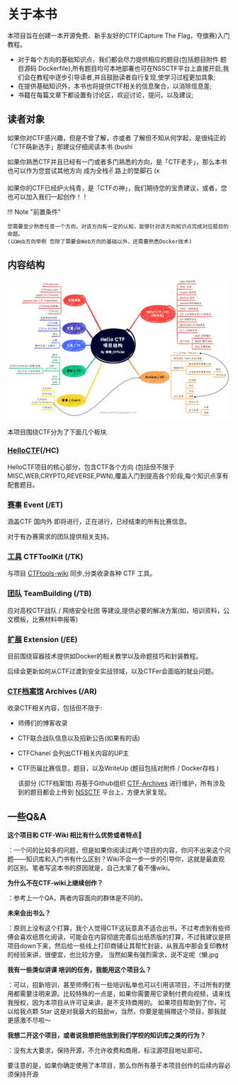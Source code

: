 # 关于本书

本项目旨在创建一本开源免费、新手友好的CTF(Capture The Flag，夺旗赛)入门教程。

* 对于每个方向的基础知识点，我们都会尽力提供相应的题目(包括题目附件 题目源码 Dockerfile),所有题目均可本地部署也可在NSSCTF平台上直接开启,我们会在教程中逐步引导读者,并且鼓励读者自行复现,使学习过程更加具象;
* 在提供基础知识外，本书也将提供CTF相关的信息聚合，以消除信息差;
* 书籍在每篇文章下都设置有讨论区，欢迎讨论，提问，以及建议;

## 读者对象

如果你对CTF感兴趣，但是不曾了解，亦或者 了解但不知从何学起，是很纯正的「CTF萌新选手」那建议仔细阅读本书 (bushi

如果你熟悉CTF并且已经有一门或者多门熟悉的方向，是「CTF老手」，那么本书也可以作为您尝试其他方向 成为全栈✌ 路上的垫脚石 (x

如果你的CTF已经炉火纯青，是「CTFの神」，我们期待您的宝贵建议，或者，您也可以加入我们一起创作！！　　

!!! Note "前置条件"

```
您需要至少熟悉任意一个方向，对该方向有一定的认知，能够针对该方向知识点完成对应题目的命题。
(以Web方向举例 您除了需要会Web方向的基础以外，还需要熟悉Docker技术)
```

## 内容结构

![image-20231105050702232](../.gitbook/assets/structureDiagram.png)

本项目围绕CTF分为了下面几个板块.

### [**HelloCTF**](https://ctf.probius.xyz/)**(/HC)**

HelloCTF项目的核心部分，包含CTF各个方向 (包括但不限于MISC,WEB,CRYPTO,REVERSE,PWN),覆盖入门到提高各个阶段,每个知识点享有配套题目。

### [**赛事**](https://ctf.probius.xyz/ET/) **Event (/ET)**

涵盖CTF 国内外 即将进行，正在进行，已经结束的所有比赛信息。

对于有办赛需求的团队提供相关支持。

### [**工具**](https://ctf.probius.xyz/TK/) **CTFToolKit (/TK)**

与项目 [CTFtools-wiki](https://github.com/ProbiusOfficial/CTFtools-wiki) 同步,分类收录各种 CTF 工具。

### [**团队**](https://ctf.probius.xyz/TB/) **TeamBuilding (/TB)**

应对高校CTF战队 / 网络安全社团 等建设,提供必要的解决方案(如，培训资料，公文模板，比赛材料申报等)

### [**扩展**](https://ctf.probius.xyz/EE) **Extension (/EE)**

目前围绕容器技术提供如Docker的相关教学以及命题技巧和封装教程。

后续会更新如何从CTF过渡到安全实战领域，以及CTFer会面临的就业问题。

### [**CTF档案馆**](https://ctf.probius.xyz/AR) **Archives (/AR)**

收录CTF相关内容，包括但不限于:

* 师傅们的博客收录
* CTF联合战队信息以及招新公告(如果有的话)
* CTFChanel 会列出CTF相关内容的UP主
*   CTF历届比赛信息，题目，以及WriteUp (题目包括对附件 / Docker存档 )

    该部分 (CTF档案馆) 将基于Github组织 [CTF-Archives](https://github.com/CTF-Archives) 进行维护，所有涉及到的题目都会上传到 [NSSCTF](https://www.nssctf.cn/) 平台上，方便大家复现。

## 一些Q\&A

**这个项目和 CTF-Wiki 相比有什么优势或者特点👀**

：一个问的比较多的问题，但是如果你阅读过两个项目的内容，你问不出来这个问题——知识库和入门书有什么区别？Wiki不会一步一步的引导你，这就是最直观的区别。笔者写这本书的原因就是，自己太笨了看不懂wiki。

**为什么不在CTF-wiki上继续创作？**

：参考上一个QA，两者内容面向的群体是不同的。

**未来会出书么？**

：原则上没有这个打算，我个人觉得CTF这玩意真不适合出书，不过考虑到有些师傅会喜欢纸质化阅读，可能会在内容彻底完善后出纸质版的打算，不过我建议是把项目down下来，然后给一些线上打印商铺让其帮忙封装，从我高中那会复印教材的经验来讲，很便宜，也比较方便。 当然如果有强烈需求，说不定呢（懒.jpg

**我有一些类似讲课 培训的任务，我能用这个项目么？**

：可以，招新培训，甚至师傅们有一些培训私单也可以引用该项目，不过所有的使用都需要注明来源。比较特殊的一点是，如果你需要用它录制付费向视频，请来找我授权，因为本项目从许可证来讲，是不支持商用的。 如果项目帮助到了你，可以给我点颗 Star 这是对我最大的鼓励w，当然，你要是能捐赠这个项目，那我就更感激不尽啦～

**我想二开这个项目，或者说我想把他放到我们学校的知识库之类的行为？**

：没有太大要求，保持开源，不允许收费和商用，标注源项目地址即可。

要注意的是，如果你确定使用了本项目，那么你所有基于本项目创作的后续内容必须保持开源
